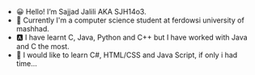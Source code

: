 - 😀 Hello! I’m Sajjad Jalili AKA SJH14o3.
- 📖 Currently I'm a computer science student at ferdowsi university of mashhad.
- 🅰️ I have learnt C, Java, Python and C++ but I have worked with Java and C the most.
- 🧐 I would like to learn C#, HTML/CSS and Java Script, if only i had time...

<!---
SJH14o3/SJH14o3 is a ✨ special ✨ repository because its `README.md` (this file) appears on your GitHub profile.
You can click the Preview link to take a look at your changes.
--->
